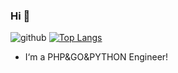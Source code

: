 ### Hi 👋

![github](https://github-readme-stats.vercel.app/api?username=jiangwu10057&theme=vue-dark&show_icons=true)
[![Top Langs](https://github-readme-stats.vercel.app/api/top-langs/?username=jiangwu10057&layout=compact)](https://starsl.cn)

- I‘m a PHP&GO&PYTHON Engineer! 
<!--
**jiangwu10057/jiangwu10057** is a ✨ _special_ ✨ repository because its `README.md` (this file) appears on your GitHub profile.

Here are some ideas to get you started:

- 🔭 I’m currently working on ...
- 🌱 I’m currently learning ...
- 👯 I’m looking to collaborate on ...
- 🤔 I’m looking for help with ...
- 💬 Ask me about ...
- 📫 How to reach me: ...
- 😄 Pronouns: ...
- ⚡ Fun fact: ...
-->
